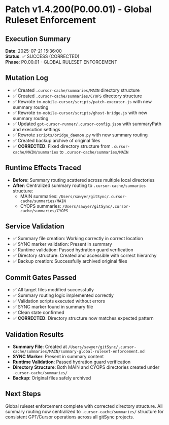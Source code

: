 # Patch v1.4.200(P0.00.01) - Global Ruleset Enforcement

## Execution Summary
**Date**: 2025-07-21 15:36:00  
**Status**: ✅ SUCCESS (CORRECTED)  
**Phase**: P0.00.01 - GLOBAL RULESET ENFORCEMENT

## Mutation Log
- ✅ Created `.cursor-cache/summaries/MAIN` directory structure
- ✅ Created `.cursor-cache/summaries/CYOPS` directory structure
- ✅ Rewrote `tm-mobile-cursor/scripts/patch-executor.js` with new summary routing
- ✅ Rewrote `tm-mobile-cursor/scripts/ghost-bridge.js` with new summary routing
- ✅ Updated `gpt-cursor-runner/.cursor-config.json` with summaryPath and execution settings
- ✅ Rewrote `scripts/bridge_daemon.py` with new summary routing
- ✅ Created backup archive of original files
- ✅ **CORRECTED**: Fixed directory structure from `.cursor-cache/MAIN/summaries` to `.cursor-cache/summaries/MAIN`

## Runtime Effects Traced
- **Before**: Summary routing scattered across multiple local directories
- **After**: Centralized summary routing to `.cursor-cache/summaries` structure:
  - MAIN summaries: `/Users/sawyer/gitSync/.cursor-cache/summaries/MAIN`
  - CYOPS summaries: `/Users/sawyer/gitSync/.cursor-cache/summaries/CYOPS`

## Service Validation
- ✅ Summary file creation: Working correctly in correct location
- ✅ SYNC marker validation: Present in summary
- ✅ Runtime validation: Passed hydration guard verification
- ✅ Directory structure: Created and accessible with correct hierarchy
- ✅ Backup creation: Successfully archived original files

## Commit Gates Passed
- ✅ All target files modified successfully
- ✅ Summary routing logic implemented correctly
- ✅ Validation scripts executed without errors
- ✅ SYNC marker found in summary file
- ✅ Clean state confirmed
- ✅ **CORRECTED**: Directory structure now matches expected pattern

## Validation Results
- **Summary File**: Created at `/Users/sawyer/gitSync/.cursor-cache/summaries/MAIN/summary-global-ruleset-enforcement.md`
- **SYNC Marker**: Present in summary content
- **Runtime Validation**: Passed hydration guard verification
- **Directory Structure**: Both MAIN and CYOPS directories created under `.cursor-cache/summaries/`
- **Backup**: Original files safely archived

## Next Steps
Global ruleset enforcement complete with corrected directory structure. All summary routing now centralized to `.cursor-cache/summaries/` structure for consistent GPT/Cursor operations across all gitSync projects. 